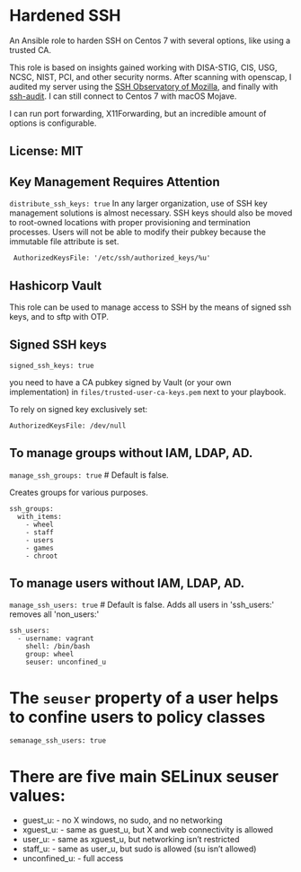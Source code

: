 # Hardened SSH

An Ansible role to harden SSH on Centos 7 with several options, like using a trusted CA.

This role is based on insights gained working with DISA-STIG, CIS, USG, NCSC, NIST, PCI, and other security norms. After scanning with openscap, I audited my server using the [SSH Observatory of Mozilla](https://observatory.mozilla.org), and finally with [ssh-audit](https://github.com/arthepsy/ssh-audit). I can still connect to Centos 7 with macOS Mojave.

I can run port forwarding, X11Forwarding, but an incredible amount of options is configurable.


## License: MIT



Key Management Requires Attention
---------------------------------

`distribute_ssh_keys: true`
In any larger organization, use of SSH key management solutions is almost necessary. SSH keys should also be moved to root-owned locations with proper provisioning and termination processes. Users will not be able to modify their pubkey because the immutable file attribute is set.

` AuthorizedKeysFile: '/etc/ssh/authorized_keys/%u'`


Hashicorp Vault
---------------
This role can be used to manage access to SSH by the means of signed ssh keys, and to sftp with OTP.

Signed SSH keys
---------------


`signed_ssh_keys: true`

you need to have a CA pubkey signed by Vault (or your own implementation) in
`files/trusted-user-ca-keys.pem` next to your playbook.

To rely on signed key exclusively set:

`AuthorizedKeysFile: /dev/null`

To manage groups  without IAM, LDAP, AD.
----------------------------------------
`manage_ssh_groups: true` # Default is false.

Creates groups for various purposes.
```
ssh_groups:
  with_items:
    - wheel
    - staff
    - users
    - games
    - chroot
```

To manage users without IAM, LDAP, AD.
--------------------------------------
`manage_ssh_users: true` # Default is false.
Adds all users in 'ssh_users:' removes all 'non_users:'

```
ssh_users:
  - username: vagrant
    shell: /bin/bash
    group: wheel
    seuser: unconfined_u
```

# The `seuser` property of a user helps to confine users to policy classes
`semanage_ssh_users: true`

# There are five main SELinux seuser values:
- guest\_u: - no X windows, no sudo, and no networking
- xguest\_u: - same as guest\_u, but X and web connectivity is allowed
- user\_u: - same as xguest\_u, but networking isn’t restricted
- staff\_u: - same as user\_u, but sudo is allowed (su isn’t allowed)
- unconfined\_u: - full access
